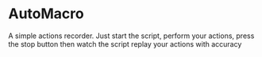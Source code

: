 # AutoMacro


A simple actions recorder. Just start the script, perform your actions, press the stop button then watch the script replay your actions with accuracy
